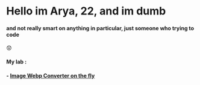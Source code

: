 # Hello im Arya, 22, and im dumb
#### and not really smart on anything in particular, just someone who trying to code
:worried:
#### My lab :
#### - [Image Webp Converter on the fly](https://webp.projectxi.my.id/ "Heading link")
